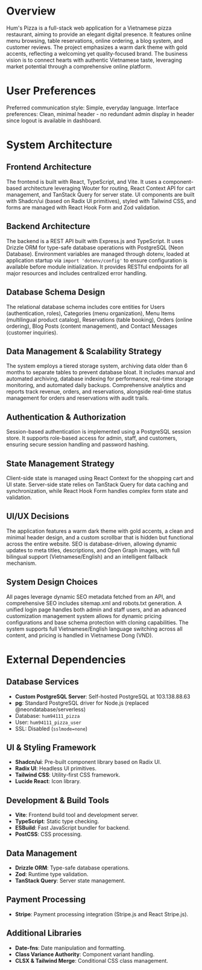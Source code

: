 # Overview

Hum's Pizza is a full-stack web application for a Vietnamese pizza restaurant, aiming to provide an elegant digital presence. It features online menu browsing, table reservations, online ordering, a blog system, and customer reviews. The project emphasizes a warm dark theme with gold accents, reflecting a welcoming yet quality-focused brand. The business vision is to connect hearts with authentic Vietnamese taste, leveraging market potential through a comprehensive online platform.

# User Preferences

Preferred communication style: Simple, everyday language.
Interface preferences: Clean, minimal header - no redundant admin display in header since logout is available in dashboard.

# System Architecture

## Frontend Architecture
The frontend is built with React, TypeScript, and Vite. It uses a component-based architecture leveraging Wouter for routing, React Context API for cart management, and TanStack Query for server state. UI components are built with Shadcn/ui (based on Radix UI primitives), styled with Tailwind CSS, and forms are managed with React Hook Form and Zod validation.

## Backend Architecture
The backend is a REST API built with Express.js and TypeScript. It uses Drizzle ORM for type-safe database operations with PostgreSQL (Neon Database). Environment variables are managed through dotenv, loaded at application startup via `import 'dotenv/config'` to ensure configuration is available before module initialization. It provides RESTful endpoints for all major resources and includes centralized error handling.

## Database Schema Design
The relational database schema includes core entities for Users (authentication, roles), Categories (menu organization), Menu Items (multilingual product catalog), Reservations (table booking), Orders (online ordering), Blog Posts (content management), and Contact Messages (customer inquiries).

## Data Management & Scalability Strategy
The system employs a tiered storage system, archiving data older than 6 months to separate tables to prevent database bloat. It includes manual and automated archiving, database indexing for performance, real-time storage monitoring, and automated daily backups. Comprehensive analytics and reports track revenue, orders, and reservations, alongside real-time status management for orders and reservations with audit trails.

## Authentication & Authorization
Session-based authentication is implemented using a PostgreSQL session store. It supports role-based access for admin, staff, and customers, ensuring secure session handling and password hashing.

## State Management Strategy
Client-side state is managed using React Context for the shopping cart and UI state. Server-side state relies on TanStack Query for data caching and synchronization, while React Hook Form handles complex form state and validation.

## UI/UX Decisions
The application features a warm dark theme with gold accents, a clean and minimal header design, and a custom scrollbar that is hidden but functional across the entire website. SEO is database-driven, allowing dynamic updates to meta titles, descriptions, and Open Graph images, with full bilingual support (Vietnamese/English) and an intelligent fallback mechanism.

## System Design Choices
All pages leverage dynamic SEO metadata fetched from an API, and comprehensive SEO includes sitemap.xml and robots.txt generation. A unified login page handles both admin and staff users, and an advanced customization management system allows for dynamic pricing configurations and base schema protection with cloning capabilities. The system supports full Vietnamese/English language switching across all content, and pricing is handled in Vietnamese Dong (VND).

# External Dependencies

## Database Services
- **Custom PostgreSQL Server**: Self-hosted PostgreSQL at 103.138.88.63
- **pg**: Standard PostgreSQL driver for Node.js (replaced @neondatabase/serverless)
- Database: `hum94111_pizza`
- User: `hum94111_pizza_user`
- SSL: Disabled (`sslmode=none`)

## UI & Styling Framework
- **Shadcn/ui**: Pre-built component library based on Radix UI.
- **Radix UI**: Headless UI primitives.
- **Tailwind CSS**: Utility-first CSS framework.
- **Lucide React**: Icon library.

## Development & Build Tools
- **Vite**: Frontend build tool and development server.
- **TypeScript**: Static type checking.
- **ESBuild**: Fast JavaScript bundler for backend.
- **PostCSS**: CSS processing.

## Data Management
- **Drizzle ORM**: Type-safe database operations.
- **Zod**: Runtime type validation.
- **TanStack Query**: Server state management.

## Payment Processing
- **Stripe**: Payment processing integration (Stripe.js and React Stripe.js).

## Additional Libraries
- **Date-fns**: Date manipulation and formatting.
- **Class Variance Authority**: Component variant handling.
- **CLSX & Tailwind Merge**: Conditional CSS class management.